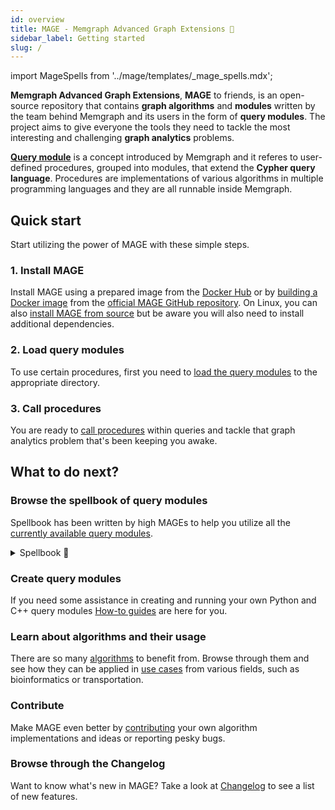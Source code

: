 ```yaml
---
id: overview
title: MAGE - Memgraph Advanced Graph Extensions 🔮
sidebar_label: Getting started
slug: /
---
```


import MageSpells from '../mage/templates/_mage_spells.mdx';

**Memgraph Advanced Graph Extensions**, **MAGE** to friends, is an open-source
repository that contains **graph algorithms** and **modules** written by the
team behind Memgraph and its users in the form of **query modules**. The project
aims to give everyone the tools they need to tackle the most interesting and
challenging **graph analytics** problems.

[**Query
module**](https://memgraph.com/docs/memgraph/database-functionalities/query-modules/built-in-query-modules)
is a concept introduced by Memgraph and it referes to user-defined procedures,
grouped into modules, that extend the **Cypher query language**. Procedures are
implementations of various algorithms in multiple programming languages and they
are all runnable inside Memgraph.

## Quick start

Start utilizing the power of MAGE with these simple steps.

### 1. Install MAGE

Install MAGE using a prepared image from the [Docker Hub](/installation/docker-hub.md) or by [building a Docker
image](/installation/docker-build.md) from the [official MAGE GitHub
repository](https://github.com/memgraph/mage). On Linux, you can also [install
MAGE from source](/installation/source.md) but be aware you will also need to install additional
dependencies.

### 2. Load query modules

To use certain procedures, first you need to [load the query modules](/usage/loading-modules.md) to the
appropriate directory. 

### 3. Call procedures

You are ready to [call procedures](/usage/calling-procedures.md) within queries and tackle that graph analytics
problem that's been keeping you awake. 

## What to do next?

### Browse the spellbook of query modules

Spellbook has been written by high MAGEs to help you utilize all the [currently
available query modules](/mage/query-modules/available-queries).

<details>
  <summary>Spellbook 📖</summary>
  
  <MageSpells/>
</details>

### Create query modules

If you need some assistance in creating and running your own Python and C++
query modules [How-to guides](/how-to-guides/create-a-new-module-cpp.md) are here for you. 

### Learn about algorithms and their usage

There are so many
[algorithms](/algorithms/traditional-graph-analytics/betweenness-centrality-algorithm.md)
to benefit from. Browse through them and see how they can be applied in [use
cases](/use-cases/bioinformatics.md) from various fields, such as bioinformatics or
transportation. 

### Contribute

Make MAGE even better by [contributing](/contributing.md) your own algorithm implementations and ideas or reporting pesky bugs. 

### Browse through the Changelog

Want to know what's new in MAGE? Take a look at [Changelog](/changelog.md)
to see a list of new features.

